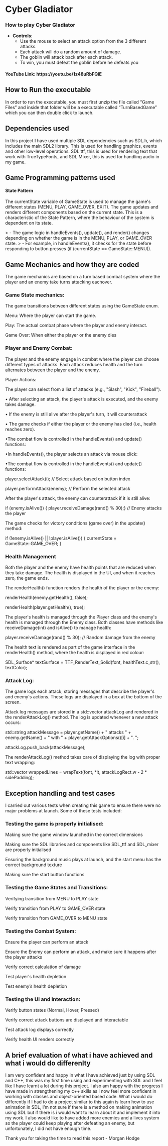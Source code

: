 <h1>Cyber Gladiator</h1>

<h3>How to play Cyber Gladiator</h3>

- **Controls**:
  - Use the mouse to select an attack option from the 3 different attacks.
  - Each attack will do a random amount of damage.
  - The goblin will attack back after each attack.
  - To win, you must defeat the goblin before he defeats you


<h4>YouTube Link: https://youtu.be/1z48uRbFQiE</h4>

<h2>How to Run the executable</h2>
<p>In order to run the executable, you must first unzip the file called “Game Files” and inside that folder will be a executable called “TurnBasedGame” which you can then double click to launch.</p>

<h2>Dependencies used</h2>
<p>In this project I have used multiple SDL dependencies such as SDL.h, which includes the main SDL2 library. This is used for handling graphics, events and other low-level operations.
SDL ttf, this is used for rendering text that work with TrueTypeFonts, and
SDL Mixer, this is used for handling audio in my game.</p>

<h2>Game Programming patterns used</h2>
<h4>State Pattern</h4>
<p>The currentState variable of GameState is used to manage the game's different states (MENU, PLAY, GAME_OVER, EXIT). The game updates and renders different components based on the current state. This is a characteristic of the State Pattern, where the behaviour of the system is dependent on its state.</p>
> - The game logic in handleEvents(), update(), and render() changes depending on whether the game is in the MENU, PLAY, or GAME_OVER state.
> - For example, in handleEvents(), it checks for the state before responding to button presses (if (currentState == GameState::MENU)).

  

<h2>Game Mechanics and how they are coded</h2>
<p>The game mechanics are based on a turn based combat system where the player and an enemy take turns attacking eachover.</p>
<h3>Game State mechanics:</h3>
<p>The game transitions between different states using the GameState enum.</p>
<p>Menu: Where the player can start the game.</p>
<p>Play: The actual combat phase where the player and enemy interact.</p>
<p>Game Over: When either the player or the enemy dies</p>


<h3>Player and Enemy Combat:</h3>
<p>The player and the enemy engage in combat where the player can choose different types of attacks. Each attack reduces health and the turn alternates between the player and the enemy.</p>
<p>Player Actions:</p>
<p>The player can select from a list of attacks (e.g., "Slash", "Kick", "Fireball").</p>
<p>•	After selecting an attack, the player's attack is executed, and the enemy takes damage.</p>
<p>•	If the enemy is still alive after the player's turn, it will counterattack</p>
<p>•	The game checks if either the player or the enemy has died (i.e., health reaches zero).</p>
<p>•The combat flow is controlled in the handleEvents() and update() functions:</p>
<p>•In handleEvents(), the player selects an attack via mouse click:</p>
<p>•The combat flow is controlled in the handleEvents() and update() functions:</p>
<p>player.selectAttack(i);        // Select attack based on button index</p>
<p>player.performAttack(enemy);   // Perform the selected attack</p>
<p>After the player's attack, the enemy can counterattack if it is still alive:</p>
<p>if (enemy.isAlive()) {
    player.receiveDamage(rand() % 30);}  // Enemy attacks the player</p>
<p>The game checks for victory conditions (game over) in the update() method:</p>
<p>if (!enemy.isAlive() || !player.isAlive()) {
    currentState = GameState::GAME_OVER;
}</p>

<h3>Health Management</h3>
<p>Both the player and the enemy have health points that are reduced when they take damage. The health is displayed in the UI, and when it reaches zero, the game ends.</p>
<p>The renderHealth() function renders the health of the player or the enemy:</p>
<p>renderHealth(enemy.getHealth(), false);</p>
<p>renderHealth(player.getHealth(), true);</p>
<p>The player's health is managed through the Player class and the enemy's health is managed through the Enemy class. Both classes have methods like receiveDamage(int) and isAlive() to manage health:</p>
<p>player.receiveDamage(rand() % 30);  // Random damage from the enemy</p>
<p>The health text is rendered as part of the game interface in the renderHealth() method, where the health is displayed in red colour:</p>
<p>SDL_Surface* textSurface = TTF_RenderText_Solid(font, healthText.c_str(), textColor);</p>

<h3>Attack Log:</h3>
<p>The game logs each attack, storing messages that describe the player's and enemy's actions. These logs are displayed in a box at the bottom of the screen.</p>
<p>Attack log messages are stored in a std::vector<std::string> attackLog and rendered in the renderAttackLog() method. The log is updated whenever a new attack occurs:</p>
<p>std::string attackMessage = player.getName() + " attacks " + enemy.getName() + " with " + player.getAttackOptions()[i] + ". ";</p>
<p>attackLog.push_back(attackMessage);</p>
<p>The renderAttackLog() method takes care of displaying the log with proper text wrapping:</p>
<p>std::vector<std::string> wrappedLines = wrapText(font, *it, attackLogRect.w - 2 * sidePadding);</p>
  

<h2>Exception handling and test cases</h2>
<p>I carried out various tests when creating this game to ensure there were no major problems at launch. Some of these tests included:</p>
<h3>Testing the game is properly initialised:</h3>
<p>Making sure the game window launched in the correct dimensions</p>
<p>Making sure the SDL libraries and components like SDL_ttf and SDL_mixer are properly initialised</p>
<p>Ensuring the background music plays at launch, and the start menu has the correct background texture</p>
<p>Making sure the start button functions</p>

<h3>Testing the Game States and Transitions:</h3>
<p>Verifying transition from MENU to PLAY state</p>
<p>Verify transition from PLAY to GAME_OVER state</p>
<p>Verify transition from GAME_OVER to MENU state</p>

<h3>Testing the Combat System:</h3>
<p>Ensure the player can perform an attack</p>
<p>Ensure the Enemy can perform an attack, and make sure it happens after the player attacks</p>
<p>Verify correct calculation of damage</p>
<p>Test player's health depletion</p>
<p>Test enemy’s health depletion</p>

<h3>Testing the UI and Interaction:</h3>
<p>Verify button states (Normal, Hover, Pressed)</p>
<p>Verify correct attack buttons are displayed and interactable</p>
<p>Test attack log displays correctly</p>
<p>Verify health UI renders correctly</p>


<h2>A brief evaluation of what i have achieved and what i would do differenlty</h2>
<p>I am very confident and happy in what I have achieved just by using SDL and C++, this was my first time using and experimenting with SDL and I feel like I have learnt a lot during this project. I also am happy with the progress I have made in strengthening my c++ skills as I now feel more confident in working with classes and object-oriented based code. What i would do differently if I had to do a project similar to this again is learn how to use animation in SDL, I’m not sure if there is a method on making animation using SDL but if there is i would want to learn about it and implement it into my work. I also would like to have added more enemies and a lives system so the player could keep playing after defeating an enemy, but unfortunately, I did not have enough time.</p>
<p>Thank you for taking the time to read this report - Morgan Hodge</p>
